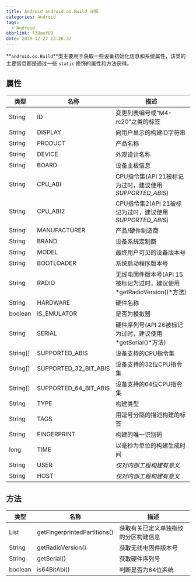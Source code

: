 ```yaml
---
title: Android android.os.Build 详解
categories: Android
tags:
  - Android
abbrlink: f38aef09
date: 2019-12-27 13:26:32
---
```


**`android.os.Build`**类主要用于获取一些设备初始化信息和系统属性，该类的主要信息都是通过一些 `static` 修饰的属性和方法获得。

## 属性 ##

| 类型     | 名称                  | 描述                                                                  |
| -------- | --------------------- | --------------------------------------------------------------------- |
| String   | ID                    | 变更列表编号或“M4-rc20”之类的标签                                     |
| String   | DISPLAY               | 向用户显示的构建ID字符串                                              |
| String   | PRODUCT               | 产品名称                                                              |
| String   | DEVICE                | 外观设计名称                                                          |
| String   | BOARD                 | 设备主板信息                                                          |
| String   | CPU_ABI               | CPU指令集(API 21被标记为过时，建议使用*SUPPORTED_ABIS*)               |
| String   | CPU_ABI2              | CPU指令集2(API 21被标记为过时，建议使用*SUPPORTED_ABIS*)              |
| String   | MANUFACTURER          | 产品/硬件制造商                                                       |
| String   | BRAND                 | 设备系统定制商                                                        |
| String   | MODEL                 | 最终用户可见的设备版本号                                              |
| String   | BOOTLOADER            | 系统启动程序版本号                                                    |
| String   | RADIO                 | 无线电固件版本号(API 15被标记为过时，建议使用*getRadioVersion()*方法) |
| String   | HARDWARE              | 硬件名称                                                              |
| boolean  | IS_EMULATOR           | 是否为模拟器                                                          |
| String   | SERIAL                | 硬件序列号(API 26被标记为过时，建议使用*getSerial()*方法)             |
| String[] | SUPPORTED_ABIS        | 设备支持的CPU指令集                                                   |
| String[] | SUPPORTED_32_BIT_ABIS | 设备支持的32位CPU指令集                                               |
| String[] | SUPPORTED_64_BIT_ABIS | 设备支持的64位CPU指令集                                               |
| String   | TYPE                  | 构建类型                                                              |
| String   | TAGS                  | 用逗号分隔的描述构建的标签                                            |
| String   | FINGERPRINT           | 构建的唯一识别码                                                      |
| long     | TIME                  | 以毫秒为单位的构建生成时间                                            |
| String   | USER                  | *仅对内部工程构建有意义*                                              |
| String   | HOST                  | *仅对内部工程构建有意义*                                              |

## 方法 ##

| 类型            | 名称                         | 描述                                 |
| --------------- | ---------------------------- | ------------------------------------ |
| List<Partition> | getFingerprintedPartitions() | 获取有关已定义单独指纹的分区构建信息 |
| String	  | getRadioVersion()            | 获取无线电固件版本号                 |
| String	  | getSerial()                  | 获取硬件序列号                       |
| boolean         | is64BitAbi()                 | 判断是否为64位系统                   |

